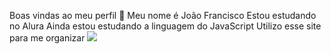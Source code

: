 Boas vindas ao meu perfil 🐊
Meu nome é João Francisco
Estou estudando no Alura 
Ainda estou estudando a linguagem do JavaScript
Utilizo esse site para me organizar
![](https://media.tenor.com/vBwpINrF9OEAAAAM/godzilla-in-hell-godzilla-comics.gif)

